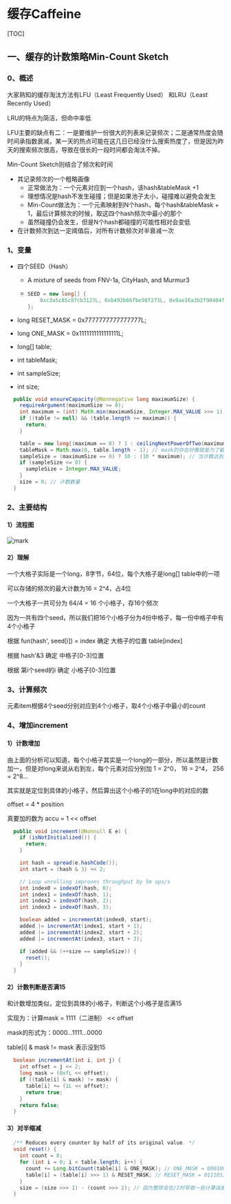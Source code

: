 # 缓存Caffeine

[TOC]

## 一、缓存的计数策略Min-Count Sketch

### 0、概述

大家熟知的缓存淘汰方法有LFU（Least Frequently Used） 和LRU（Least Recently Used）

LRU的特点为简洁，但命中率低

LFU主要的缺点有二：一是要维护一份很大的列表来记录频次；二是通常热度会随时间承指数衰减，某一天的热点可能在这几日已经没什么搜索热度了，但是因为昨天的搜索频次很高，导致在很长的一段时间都会淘汰不掉。

Min-Count Sketch则结合了频次和时间

* 其记录频次的一个粗略画像
  * 正常做法为：一个元素对应到一个hash，该hash&tableMask +1
  * 理想情况是hash不发生碰撞；但是如果池子太小，碰撞难以避免会发生
  * Min-Count做法为：一个元素映射到N个hash，每个hash&tableMask + 1，最后计算频次的时候，取这四个hash频次中最小的那个
  * 虽然碰撞仍会发生，但是N个hash都碰撞的可能性相对会变低
* 在计数频次到达一定阈值后，对所有计数频次对半衰减一次



### 1、变量

* 四个SEED（Hash） 		

  * A mixture of seeds from FNV-1a, CityHash, and Murmur3

  * ```java
    SEED = new long[] {
        0xc3a5c85c97cb3127L, 0xb492b66fbe98f273L, 0x9ae16a3b2f90404fL, 0xcbf29ce484222325L
    };
    ```

* long RESET_MASK = 0x7777777777777777L;

* long ONE_MASK = 0x1111111111111111L;

* long[] table;

* int tableMask;

* int sampleSize;

* int size; 


```java
  public void ensureCapacity(@Nonnegative long maximumSize) {
    requireArgument(maximumSize >= 0);
    int maximum = (int) Math.min(maximumSize, Integer.MAX_VALUE >>> 1);
    if ((table != null) && (table.length >= maximum)) {
      return;
    }

    table = new long[(maximum == 0) ? 1 : ceilingNextPowerOfTwo(maximum)]; // 2的幂次方
    tableMask = Math.max(0, table.length - 1); // mask的存在好像就是为了截断用的，hash && mask就能得到index了
    sampleSize = (maximumSize == 0) ? 10 : (10 * maximum); // 当计数达到sampleSize，则要发生对半衰减
    if (sampleSize <= 0) {
      sampleSize = Integer.MAX_VALUE;
    }
    size = 0; // 计数数量
  }
```




### 2、主要结构

#### 1）流程图

![mark](http://ovnu0w2k5.bkt.clouddn.com/blog/180913/ADAF2lfAG8.png?imageslim)

#### 2）理解

一个大格子实际是一个long，8字节，64位，每个大格子是long[] table中的一项

可以存储的频次的最大计数为16 = 2^4，占4位

一个大格子一共可分为 64/4 = 16 个小格子，存16个频次

因为一共有四个seed，所以我们把16个小格子分为4份中格子，每一份中格子中有4个小格子

根据 fun(hash', seed[i]) = index 确定 大格子的位置 table[index]

根据 hash'&3 确定 中格子[0-3]位置

根据 第i个seed的i 确定 小格子[0-3]位置



### 3、计算频次

元素item根据4个seed分别对应到4个小格子，取4个小格子中最小的count



### 4、增加increment

#### 1）计数增加

由上面的分析可以知道，每个小格子其实是一个long的一部分，所以虽然是计数加一，但是对long来说从右到左，每个元素对应分别加 1 = 2^0， 16 = 2^4， 256 = 2^8...

其实就是定位到具体的小格子，然后算出这个小格子的1在long中的对应的数

offset = 4 * position

真要加的数为 accu = 1 << offset

```java
  public void increment(@Nonnull E e) {
    if (isNotInitialized()) {
      return;
    }

    int hash = spread(e.hashCode());
    int start = (hash & 3) << 2;

    // Loop unrolling improves throughput by 5m ops/s
    int index0 = indexOf(hash, 0);
    int index1 = indexOf(hash, 1);
    int index2 = indexOf(hash, 2);
    int index3 = indexOf(hash, 3);

    boolean added = incrementAt(index0, start);
    added |= incrementAt(index1, start + 1);
    added |= incrementAt(index2, start + 2);
    added |= incrementAt(index3, start + 3);

    if (added && (++size == sampleSize)) {
      reset();
    }
  }
```



#### 2）计数判断是否满15

和计数增加类似，定位到具体的小格子，判断这个小格子是否满15

实现为：计算mask = 1111（二进制） << offset

mask的形式为：0000...1111...0000

table[i] & mask != mask 表示没到15

```java
  boolean incrementAt(int i, int j) {
    int offset = j << 2;
    long mask = (0xfL << offset);
    if ((table[i] & mask) != mask) {
      table[i] += (1L << offset);
      return true;
    }
    return false;
  }
```



#### 3）对半缩减

```java
  /** Reduces every counter by half of its original value. */
  void reset() {
    int count = 0;
    for (int i = 0; i < table.length; i++) {
      count += Long.bitCount(table[i] & ONE_MASK); // ONE_MASK = 00010001...0001 累计所有的小格子尾数为1的个数
      table[i] = (table[i] >>> 1) & RESET_MASK; // RESET_MASK = 01110111...0111 这个写法比较巧妙，将小格子里的所有的数都/2
    }
    size = (size >>> 1) - (count >>> 2); // 因为整除会在/2时导致一些计算误差，因为四个小格子才是真的一个数，所以count/4被记做多抹去的一个数
  }
```

